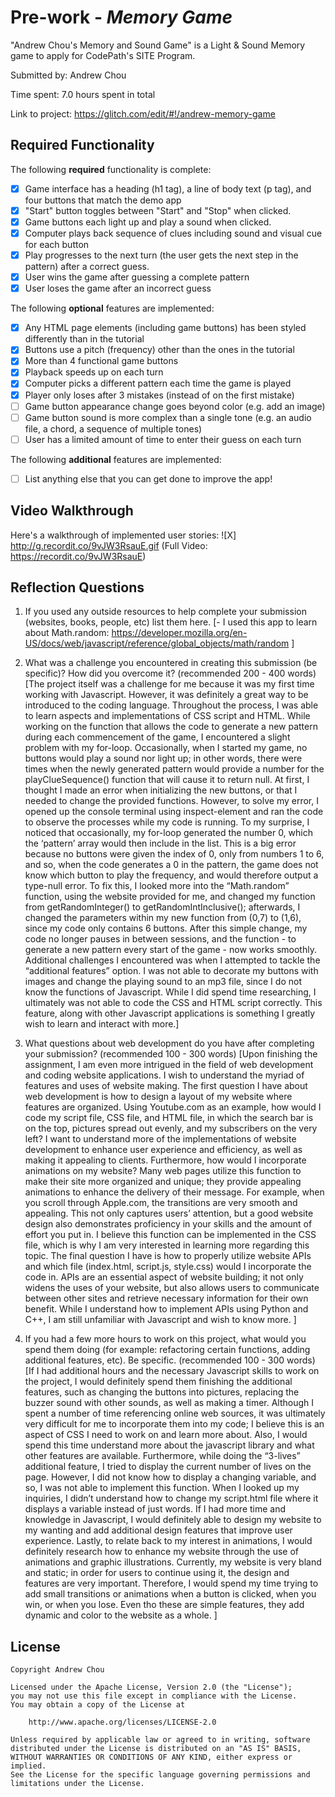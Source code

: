 # Pre-work - *Memory Game*

"Andrew Chou's Memory and Sound Game" is a Light & Sound Memory game to apply for CodePath's SITE Program. 

Submitted by: Andrew Chou

Time spent: 7.0 hours spent in total

Link to project: https://glitch.com/edit/#!/andrew-memory-game

## Required Functionality

The following **required** functionality is complete:

* [X] Game interface has a heading (h1 tag), a line of body text (p tag), and four buttons that match the demo app
* [X] "Start" button toggles between "Start" and "Stop" when clicked. 
* [X] Game buttons each light up and play a sound when clicked. 
* [X] Computer plays back sequence of clues including sound and visual cue for each button
* [X] Play progresses to the next turn (the user gets the next step in the pattern) after a correct guess. 
* [X] User wins the game after guessing a complete pattern
* [X] User loses the game after an incorrect guess

The following **optional** features are implemented:

* [X] Any HTML page elements (including game buttons) has been styled differently than in the tutorial
* [X] Buttons use a pitch (frequency) other than the ones in the tutorial
* [X] More than 4 functional game buttons
* [X] Playback speeds up on each turn
* [X] Computer picks a different pattern each time the game is played
* [X] Player only loses after 3 mistakes (instead of on the first mistake)
* [ ] Game button appearance change goes beyond color (e.g. add an image)
* [ ] Game button sound is more complex than a single tone (e.g. an audio file, a chord, a sequence of multiple tones)
* [ ] User has a limited amount of time to enter their guess on each turn

The following **additional** features are implemented:

- [ ] List anything else that you can get done to improve the app!

## Video Walkthrough

Here's a walkthrough of implemented user stories:
![X] http://g.recordit.co/9vJW3RsauE.gif (Full Video: https://recordit.co/9vJW3RsauE)


## Reflection Questions
1. If you used any outside resources to help complete your submission (websites, books, people, etc) list them here. 
[- I used this app to learn about Math.random: https://developer.mozilla.org/en-US/docs/web/javascript/reference/global_objects/math/random ]  

2. What was a challenge you encountered in creating this submission (be specific)? How did you overcome it? (recommended 200 - 400 words) 
[The project itself was a challenge for me because it was my first time working with Javascript. However, it was definitely a great way to be 
introduced to the coding language. Throughout the process, I was able to learn aspects and implementations of CSS script and HTML. While working 
on the function that allows the code to generate a new pattern during each commencement of the game, I encountered a slight problem with my for-loop. 
Occasionally, when I started my game, no buttons would play a sound nor light up; in other words, there were times when the newly generated pattern 
would provide a number for the playClueSequence() function that will cause it to return null. At first, I thought I made an error when initializing 
the new buttons, or that I needed to change the provided functions. However, to solve my error, I opened up the console terminal using inspect-element 
and ran the code to observe the processes while my code is running. To my surprise, I noticed that occasionally, my for-loop generated the number 0, 
which the ‘pattern’ array would then include in the list. This is a big error because no buttons were given the index of 0, only from numbers 1 to 6, 
and so, when the code generates a 0 in the pattern, the game does not know which button to play the frequency, and would therefore output a type-null 
error. To fix this, I looked more into the “Math.random” function, using the website provided for me, and changed my function from getRandomInteger() 
to getRandomIntInclusive(); afterwards, I changed the parameters within my new function from (0,7) to (1,6), since my code only contains 6 buttons. 
After this simple change, my code no longer pauses in between sessions, and the function - to generate a new pattern every start of the game - now 
works smoothly.
Additional challenges I encountered was when I attempted to tackle the “additional features” option. I was not able to decorate my buttons with 
images and change the playing sound to an mp3 file, since I do not know the functions of Javascript. While I did spend time researching, I ultimately 
was not able to code the CSS and HTML script correctly. This feature, along with other Javascript applications is something I greatly wish to learn and 
interact with more.]

3. What questions about web development do you have after completing your submission? (recommended 100 - 300 words) 
[Upon finishing the assignment, I am even more intrigued in the field of web development and coding website applications. I wish to understand the myriad 
of features and uses of website making. 
The first question I have about web development is how to design a layout of my website where features are organized. Using Youtube.com as an example, 
how would I code my script file, CSS file, and HTML file, in which the search bar is on the top, pictures spread out evenly, and my subscribers on the 
very left? I want to understand more of the implementations of website development to enhance user experience and efficiency, as well as making it appealing 
to clients. 
Furthermore, how would I incorporate animations on my website? Many web pages utilize this function to make their site more organized and unique; they provide 
appealing animations to enhance the delivery of their message. For example, when you scroll through Apple.com, the transitions are very smooth and appealing. 
This not only captures users’ attention, but a good website design also demonstrates proficiency in your skills and the amount of effort you put in. I believe 
this function can be implemented in the CSS file, which is why I am very interested in learning more regarding this topic. 
The final question I have is how to properly utilize website APIs and which file  (index.html, script.js, style.css) would I incorporate the code in. APIs are 
an essential aspect of website building; it not only widens the uses of your website, but also allows users to communicate between other sites and retrieve 
necessary information for their own benefit. While I understand how to implement APIs using Python and C++, I am still unfamiliar with Javascript and wish to 
know more. ]

4. If you had a few more hours to work on this project, what would you spend them doing (for example: refactoring certain functions, adding additional features, etc). Be specific. (recommended 100 - 300 words) 
[If I had additional hours and the necessary Javascript skills to work on the project, I would definitely spend them finishing the additional features, such as changing the buttons into pictures, replacing the 
buzzer sound with other sounds, as well as making a timer. Although I spent a number of time referencing online web sources, it was ultimately very difficult for me to incorporate them into my code; I believe 
this is an aspect of CSS I need to work on and learn more about. Also, I would spend this time understand more about the javascript library and what other features are available. 
Furthermore, while doing the “3-lives” additional feature, I tried to display the current number of lives on the page. However, I did not know how to display a changing variable, and so, I was not able to implement 
this function. When I looked up my inquiries, I didn’t understand how to change my script.html file where it displays a variable instead of just words. If I had more time and knowledge in Javascript, I would definitely 
able to design my website to my wanting and add additional design features that improve user experience. 
Lastly, to relate back to my interest in animations, I would definitely research how to enhance my website through the use of animations and graphic illustrations. Currently, my website is very bland and static; in order 
for users to continue using it, the design and features are very important. Therefore, I would spend my time trying to add small transitions or animations when a button is clicked, when you win, or when you lose. Even tho 
these are simple features, they add dynamic and color to the website as a whole. ]

## License

    Copyright Andrew Chou

    Licensed under the Apache License, Version 2.0 (the "License");
    you may not use this file except in compliance with the License.
    You may obtain a copy of the License at

        http://www.apache.org/licenses/LICENSE-2.0

    Unless required by applicable law or agreed to in writing, software
    distributed under the License is distributed on an "AS IS" BASIS,
    WITHOUT WARRANTIES OR CONDITIONS OF ANY KIND, either express or implied.
    See the License for the specific language governing permissions and
    limitations under the License.